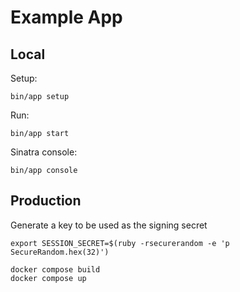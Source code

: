 # Example App

## Local

Setup:

```shell
bin/app setup
```

Run:

```shell
bin/app start
```

Sinatra console:

```shell
bin/app console
```

## Production

Generate a key to be used as the signing secret

```shell
export SESSION_SECRET=$(ruby -rsecurerandom -e 'p SecureRandom.hex(32)')
```

```shell
docker compose build
docker compose up
```
